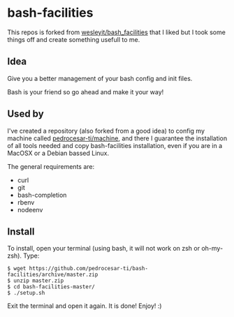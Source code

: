 # bash-facilities

This repos is forked from [wesleyit/bash_facilities](https://github.com/wesleyit/bash_facilities) that I liked but I took some things off and create something usefull to me.

Idea
----------
Give you a better management of your bash config and init files. 

Bash is your friend so go ahead and make it your way!


Used by
----------
I've created a repository (also forked from a good idea) to config my machine called [pedrocesar-ti/machine](https://github.com/pedrocesar-ti/machine), and there I guarantee the installation of all tools needed and copy bash-facilities installation, even if you are in a MacOSX or a Debian bassed Linux. 

The general requirements are:
* curl
* git
* bash-completion
* rbenv
* nodeenv

Install
-------
To install, open your terminal (using bash, it will not work on zsh or oh-my-zsh).
Type:
```console
$ wget https://github.com/pedrocesar-ti/bash-facilities/archive/master.zip
$ unzip master.zip
$ cd bash-facilities-master/
$ ./setup.sh
```

Exit the terminal and open it again. It is done!
Enjoy! :)
